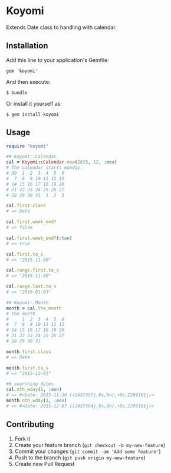 # Koyomi

Extends Date class to handling with calendar.

## Installation

Add this line to your application's Gemfile:

    gem 'koyomi'

And then execute:

    $ bundle

Or install it yourself as:

    $ gem install koyomi

## Usage

``` ruby
require "koyomi"

## Koyomi::Calendar
cal = Koyomi::Calendar.new(2015, 12, :mon)
# The calendar starts monday.
# 30  1  2  3  4  5  6
#  7  8  9 10 11 12 13
# 14 15 16 17 18 19 20
# 21 22 23 24 25 26 27
# 28 29 30 31  1  2  3

cal.first.class
# => Date

cal.first.week_end?
# => false

cal.first.week_end?(:tue)
# => true

cal.first.to_s
# => "2015-11-30"

cal.range.first.to_s
# => "2015-11-30"

cal.range.last.to_s
# => "2016-01-03"

## Koyomi::Month
month = cal.the_month
# The month
#     1  2  3  4  5  6
#  7  8  9 10 11 12 13
# 14 15 16 17 18 19 20
# 21 22 23 24 25 26 27
# 28 29 30 31

month.first.class
# => Date

month.first.to_s
# => "2015-12-01"

## searching dates
cal.nth_wday(1, :mon)
# => #<Date: 2015-11-30 ((2457357j,0s,0n),+0s,2299161j)>
month.nth_wday(1, :mon)
# => #<Date: 2015-12-07 ((2457364j,0s,0n),+0s,2299161j)>

```

## Contributing

1. Fork it
2. Create your feature branch (`git checkout -b my-new-feature`)
3. Commit your changes (`git commit -am 'Add some feature'`)
4. Push to the branch (`git push origin my-new-feature`)
5. Create new Pull Request
